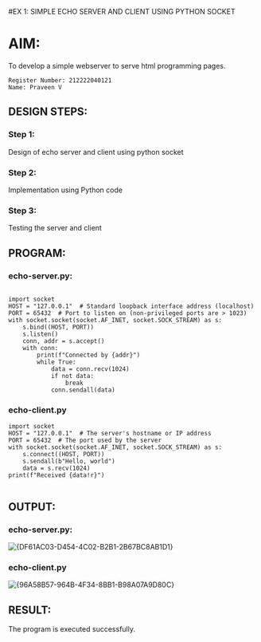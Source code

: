 #EX 1: SIMPLE ECHO SERVER AND CLIENT USING PYTHON SOCKET

# AIM:

To develop a simple webserver to serve html programming pages.

```
Register Number: 212222040121
Name: Praveen V
```

## DESIGN STEPS:

### Step 1:

Design of echo server and client using python socket

### Step 2:

Implementation using Python code

### Step 3:

Testing the server and client 

## PROGRAM:

### echo-server.py:
```

import socket
HOST = "127.0.0.1"  # Standard loopback interface address (localhost)
PORT = 65432  # Port to listen on (non-privileged ports are > 1023)
with socket.socket(socket.AF_INET, socket.SOCK_STREAM) as s:
    s.bind((HOST, PORT))
    s.listen()
    conn, addr = s.accept()
    with conn:
        print(f"Connected by {addr}")
        while True:
            data = conn.recv(1024)
            if not data:
                break
            conn.sendall(data)
```

### echo-client.py
```
import socket
HOST = "127.0.0.1"  # The server's hostname or IP address
PORT = 65432  # The port used by the server
with socket.socket(socket.AF_INET, socket.SOCK_STREAM) as s:
    s.connect((HOST, PORT))
    s.sendall(b"Hello, world")
    data = s.recv(1024)
print(f"Received {data!r}")
 
```

## OUTPUT:
### echo-server.py:
![{DF61AC03-D454-4C02-B2B1-2B67BC8AB1D1}](https://github.com/user-attachments/assets/09fd4cf8-e86f-4c49-bf08-fc3aeb3af8d8)



### echo-client.py

![{96A58B57-964B-4F34-8BB1-B98A07A9D80C}](https://github.com/user-attachments/assets/84fc6bc4-a669-410f-be7a-0f6375fa98aa)




## RESULT:
The program is executed successfully.
